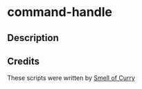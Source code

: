 # command-handle

## Description


## Credits
These scripts were written by [Smell of Curry](https://github.com/smell-of-curry)
